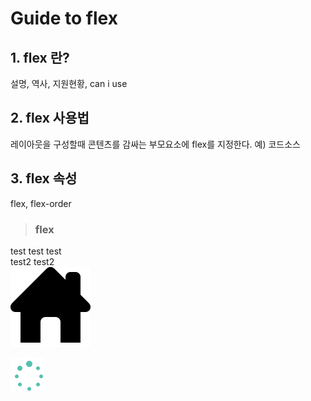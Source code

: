# Guide to flex

## 1. flex 란?
설명, 역사, 지원현황, can i use

## 2. flex 사용법
레이아웃을 구성할때 콘텐츠를 감싸는 부모요소에 flex를 지정한다.
예) 코드소스

## 3. flex 속성
flex, flex-order 
> ### flex
test test test<br/>
test2 test2<br/>
<img src="fefe/1478261730_home.png"/>


<img src="ajax-loader (1).gif"/>

